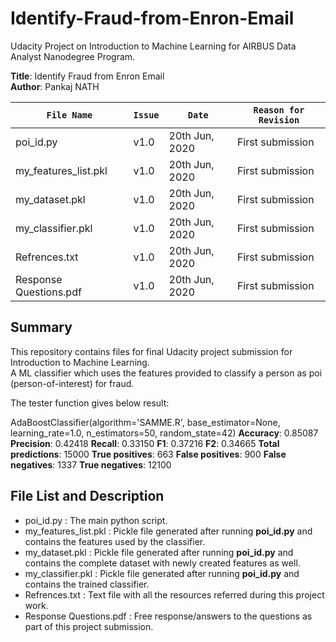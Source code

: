 # Identify-Fraud-from-Enron-Email

Udacity Project on Introduction to Machine Learning for AIRBUS Data Analyst Nanodegree Program.

**Title**: Identify Fraud from Enron Email  
**Author**: Pankaj NATH

`File Name`|`Issue`|`Date`|`Reason for Revision`
-----------|-------|------|---------------------
poi_id.py|v1.0|20th Jun, 2020|First submission
my_features_list.pkl|v1.0|20th Jun, 2020|First submission
my_dataset.pkl|v1.0|20th Jun, 2020|First submission
my_classifier.pkl|v1.0|20th Jun, 2020|First submission
Refrences.txt|v1.0|20th Jun, 2020|First submission
Response Questions.pdf|v1.0|20th Jun, 2020|First submission
  
## Summary  
  
This repository contains files for final Udacity project submission for Introduction to Machine Learning.  
A ML classifier which uses the features provided to classify a person as poi (person-of-interest) for fraud.  
  
The tester function gives below result:
  
AdaBoostClassifier(algorithm='SAMME.R', base_estimator=None, learning_rate=1.0, n_estimators=50, random_state=42)
**Accuracy**: 0.85087
**Precision**: 0.42418
**Recall**: 0.33150
**F1**: 0.37216
**F2**: 0.34665
**Total predictions**: 15000
**True positives**: 663
**False positives**: 900
**False negatives**: 1337
**True negatives**: 12100
  
  
## File List and Description
* poi_id.py : The main python script.
* my_features_list.pkl : Pickle file generated after running **poi_id.py** and contains the features used by the classifier.
* my_dataset.pkl : Pickle file generated after running **poi_id.py** and contains the complete dataset with newly created features as well.
* my_classifier.pkl : Pickle file generated after running **poi_id.py** and contains the trained classifier.
* Refrences.txt : Text file with all the resources referred during this project work.
* Response Questions.pdf : Free response/answers to the questions as part of this project submission.
